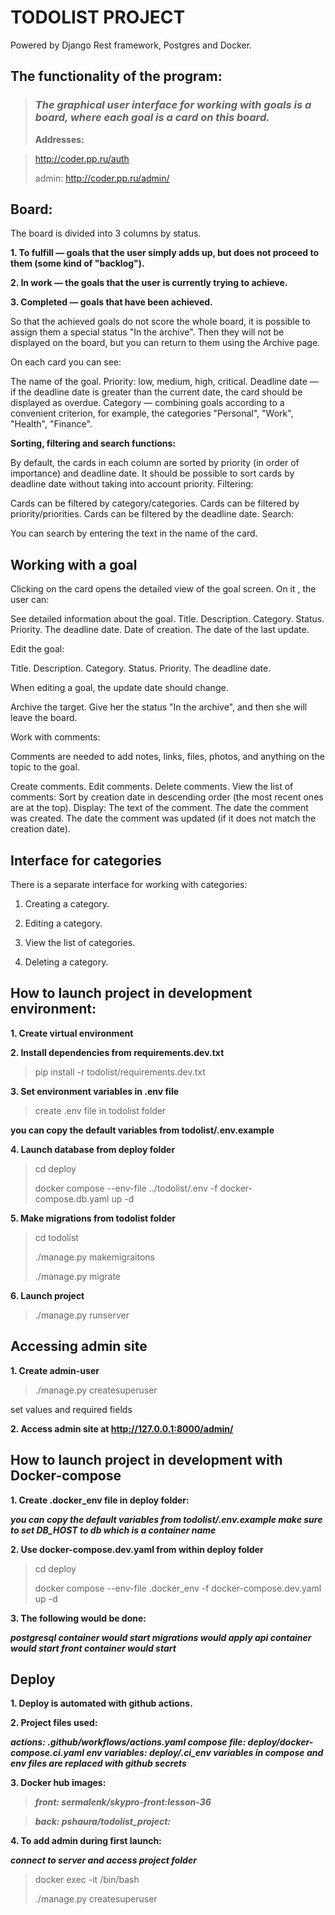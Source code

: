 # TODOLIST PROJECT

Powered by Django Rest framework, Postgres and Docker.
 
## The functionality of the program:

> ### ***The graphical user interface for working with goals is a board, where each goal is a card on this board.***
> **Addresses:**

> http://coder.pp.ru/auth
> 
> admin: http://coder.pp.ru/admin/



## **Board:**

The board is divided into 3 columns by status.

**1. To fulfill — goals that the user simply adds up, but does not proceed to them (some kind of "backlog").**

**2. In work — the goals that the user is currently trying to achieve.**

**3. Completed — goals that have been achieved.**

So that the achieved goals do not score the whole board,
it is possible to assign them a special status "In the archive". 
Then they will not be displayed on the board, but you can return to them using the Archive page.

On each card you can see:

The name of the goal.
Priority:
low,
medium,
high,
critical.
Deadline date — if the deadline date is greater than the current date, the card should be displayed as overdue.
Category — combining goals according to a convenient criterion, for example, the categories "Personal", "Work", "Health", "Finance".

**Sorting, filtering and search functions:**


By default, the cards in each column are sorted by priority (in order of importance) and deadline date.
It should be possible to sort cards by deadline date without taking into account priority.
Filtering:

Cards can be filtered by category/categories.
Cards can be filtered by priority/priorities.
Cards can be filtered by the deadline date.
Search:

You can search by entering the text in the name of the card.

## **Working with a goal**

Clicking on the card opens the detailed view of the goal screen. On it , the user can:

See detailed information about the goal.
Title.
Description.
Category.
Status.
Priority.
The deadline date.
Date of creation.
The date of the last update.

Edit the goal:

Title.
Description.
Category.
Status.
Priority.
The deadline date.

When editing a goal, the update date should change.

Archive the target.
Give her the status "In the archive", and then she will leave the board.

Work with comments:

Comments are needed to add notes, links, files, photos, and anything on the topic to the goal.

Create comments.
Edit comments.
Delete comments.
View the list of comments:
Sort by creation date in descending order (the most recent ones are at the top).
Display:
The text of the comment.
The date the comment was created.
The date the comment was updated (if it does not match the creation date).

## **Interface for categories**

There is a separate interface for working with categories:

1. Creating a category.

2. Editing a category.

3. View the list of categories.

4. Deleting a category.




## How to launch project in development environment:

**1. Create virtual environment**

**2. Install dependencies from requirements.dev.txt**

> pip install -r todolist/requirements.dev.txt
> 
**3. Set environment variables in .env file**

> create .env file in todolist folder
> 
**you can copy the default variables from todolist/.env.example**

**4. Launch database from deploy folder**

> cd deploy
> 
>docker compose --env-file ../todolist/.env -f docker-compose.db.yaml up -d
> 
**5. Make migrations from todolist folder**

> cd todolist
> 
>./manage.py makemigraitons
> 
>./manage.py migrate
> 
**6. Launch project**
> 
> ./manage.py runserver
> 
## Accessing admin site

**1. Create admin-user**

> ./manage.py createsuperuser
> 
set values and required fields

**2. Access admin site at http://127.0.0.1:8000/admin/**

## How to launch project in development with Docker-compose

**1. Create .docker_env file in deploy folder:**

***you can copy the default variables from todolist/.env.example
make sure to set DB_HOST to db which is a container name***

**2. Use docker-compose.dev.yaml from within deploy folder**

> cd deploy
> 
>docker compose --env-file .docker_env -f docker-compose.dev.yaml up -d
>

**3. The following would be done:**

***postgresql container would start
migrations would apply
api container would start
front container would start***

## Deploy

**1. Deploy is automated with github actions.**

**2. Project files used:**

***actions: .github/workflows/actions.yaml
compose file: deploy/docker-compose.ci.yaml
env variables: deploy/.ci_env
variables in compose and env files are replaced with github secrets***

**3. Docker hub images:**

> ***front: sermalenk/skypro-front:lesson-36***

> ***back: pshaura/todolist_project:***

**4. To add admin during first launch:**

***connect to server and access project folder***

> docker exec -it <api container_id> /bin/bash
> 
> ./manage.py createsuperuser
> 

